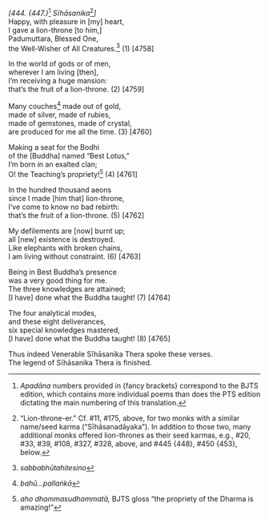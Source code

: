 *\[444. {447.}*[^1] *Sīhāsanika*[^2]*\]*  
Happy, with pleasure in \[my\] heart,  
I gave a lion-throne \[to him,\]  
Padumuttara, Blessed One,  
the Well-Wisher of All Creatures.[^3] (1) \[4758\]

In the world of gods or of men,  
wherever I am living \[then\],  
I’m receiving a huge mansion:  
that’s the fruit of a lion-throne. (2) \[4759\]

Many couches[^4] made out of gold,  
made of silver, made of rubies,  
made of gemstones, made of crystal,  
are produced for me all the time. (3) \[4760\]

Making a seat for the Bodhi  
of the \[Buddha\] named “Best Lotus,”  
I’m born in an exalted clan;  
O! the Teaching’s propriety![^5] (4) \[4761\]

In the hundred thousand aeons  
since I made \[him that\] lion-throne,  
I’ve come to know no bad rebirth:  
that’s the fruit of a lion-throne. (5) \[4762\]

My defilements are \[now\] burnt up;  
all \[new\] existence is destroyed.  
Like elephants with broken chains,  
I am living without constraint. (6) \[4763\]

Being in Best Buddha’s presence  
was a very good thing for me.  
The three knowledges are attained;  
\[I have\] done what the Buddha taught! (7) \[4764\]

The four analytical modes,  
and these eight deliverances,  
six special knowledges mastered,  
\[I have\] done what the Buddha taught! (8) \[4765\]

Thus indeed Venerable Sīhāsanika Thera spoke these verses.  
The legend of Sīhāsanika Thera is finished.  
[^1]: *Apadāna* numbers provided in {fancy brackets} correspond to the
    BJTS edition, which contains more individual poems than does the PTS
    edition dictating the main numbering of this translation.  
[^2]: “Lion-throne-er.” Cf. \#11, \#175, above, for two monks with a
    similar name/seed karma (“Sīhāsanadāyaka”). In addition to those
    two, many additional monks offered lion-thrones as their seed
    karmas, e.g., \#20, \#33, \#39, \#108, \#327, \#328, above, and
    \#445 {448}, \#450 {453}, below.  
[^3]: *sabbabhūtahitesino*  
[^4]: *bahū...pallaṅkā*  
[^5]: *aho dhammasudhammatā,* BJTS gloss “the propriety of the Dharma is
    amazing!”
